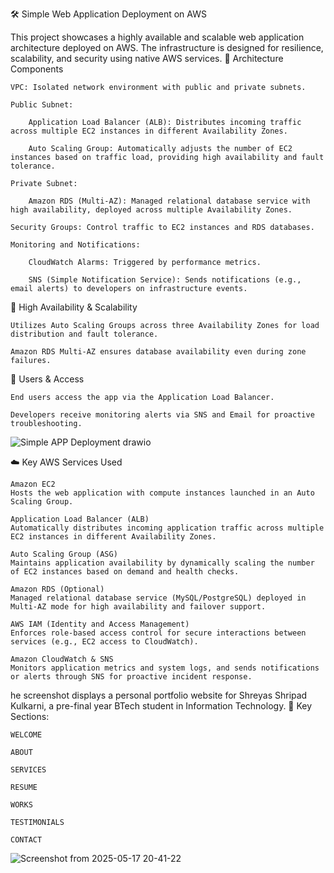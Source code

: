 🛠️ Simple Web Application Deployment on AWS

This project showcases a highly available and scalable web application architecture deployed on AWS. The infrastructure is designed for resilience, scalability, and security using native AWS services.
🧱 Architecture Components

    VPC: Isolated network environment with public and private subnets.

    Public Subnet:

        Application Load Balancer (ALB): Distributes incoming traffic across multiple EC2 instances in different Availability Zones.

        Auto Scaling Group: Automatically adjusts the number of EC2 instances based on traffic load, providing high availability and fault tolerance.

    Private Subnet:

        Amazon RDS (Multi-AZ): Managed relational database service with high availability, deployed across multiple Availability Zones.

    Security Groups: Control traffic to EC2 instances and RDS databases.

    Monitoring and Notifications:

        CloudWatch Alarms: Triggered by performance metrics.

        SNS (Simple Notification Service): Sends notifications (e.g., email alerts) to developers on infrastructure events.

🔁 High Availability & Scalability

    Utilizes Auto Scaling Groups across three Availability Zones for load distribution and fault tolerance.

    Amazon RDS Multi-AZ ensures database availability even during zone failures.

👥 Users & Access

    End users access the app via the Application Load Balancer.

    Developers receive monitoring alerts via SNS and Email for proactive troubleshooting.

![Simple APP Deployment  drawio](https://github.com/user-attachments/assets/0e4ec2e0-05ec-47d0-9e37-f664896a8bb1)


☁️ Key AWS Services Used

    Amazon EC2
    Hosts the web application with compute instances launched in an Auto Scaling Group.

    Application Load Balancer (ALB)
    Automatically distributes incoming application traffic across multiple EC2 instances in different Availability Zones.

    Auto Scaling Group (ASG)
    Maintains application availability by dynamically scaling the number of EC2 instances based on demand and health checks.

    Amazon RDS (Optional)
    Managed relational database service (MySQL/PostgreSQL) deployed in Multi-AZ mode for high availability and failover support.

    AWS IAM (Identity and Access Management)
    Enforces role-based access control for secure interactions between services (e.g., EC2 access to CloudWatch).

    Amazon CloudWatch & SNS
    Monitors application metrics and system logs, and sends notifications or alerts through SNS for proactive incident response.


he screenshot displays a personal portfolio website for Shreyas Shripad Kulkarni, a pre-final year BTech student in Information Technology.
🔹 Key Sections:

    WELCOME

    ABOUT

    SERVICES

    RESUME

    WORKS

    TESTIMONIALS

    CONTACT


![Screenshot from 2025-05-17 20-41-22](https://github.com/user-attachments/assets/7cdc4490-0039-42d6-8e60-6fc67258799e)

    
